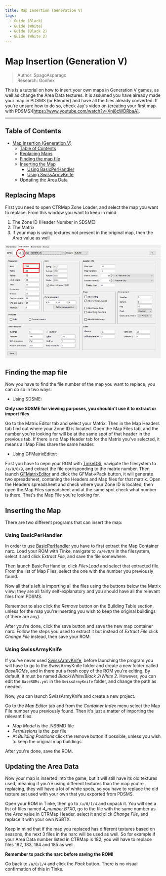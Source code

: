 ```yaml
---
title: Map Insertion (Generation V)
tags:
  - Guide (Black)
  - Guide (White)
  - Guide (Black 2)
  - Guide (White 2)
---
```


# Map Insertion (Generation V)
> Author: SpagoAsparago <br />
> Research: Gonhex


This is a tutorial on how to insert your own maps in Generation V games, as well as change the Area Data textures.
It is assumed you have already made your map in PDSMS (or Blender) and have all the files already converted. 
If you're unsure how to do so, check Jay's video on (creating your first map with PDSMS)[https://www.youtube.com/watch?v=Xnj8cWDRbaA].

--- 
## Table of Contents
- [Map Insertion (Generation V)](#map-insertion-generation-v)
  - [Table of Contents](#table-of-contents)
  - [Replacing Maps](#replacing-maps)
  - [Finding the map file](#finding-the-map-file)
  - [Inserting the Map](#inserting-the-map)
    - [Using BasicPerHandler](#using-basicperhandler)
    - [Using SwissArmyKnife](#using-swissarmyknife)
  - [Updating the Area Data](#updating-the-area-data)

## Replacing Maps
First you need to open CTRMap Zone Loader, and select the map you want to replace. From this window you want to keep in mind:
1) The Zone ID (Header Number in SDSME)
2) The Matrix
3) If your map is using textures not present in the original map, then the *Area* value as well

![](resources/mapinsertion.png)

## Finding the map file
Now you have to find the file number of the map you want to replace, you can do so in two ways:

* Using SDSME:

**Only use SDSME for viewing purposes, you shouldn't use it to extract or import files**.

Go to the Matrix Editor tab and select your Matrix. Then in the Map Headers tab find out where your Zone ID is located. Open the Map Files tab, and the number you're looking for will be at the same spot of that header in the previous tab. If there is no Map Header tab for the Matrix you've selected, it means all Map Files share the same header.

* Using GFMatrixEditor:

First you have to oepn your ROM with [TinkeDSi](https://github.com/R-YaTian/TinkeDSi/releases/tag/V0.9.3), navigate the filesystem to `/a/0/0/9`, and extract the file corrisponding to the matrix number.
Then launch [GFMatrixEditor](https://drive.google.com/file/d/1w6SL2llu9oiIev5XIV2XdEQpJm-APm27/view?usp=sharing) and click the GFMat->Pack button, it will generate two spreadsheet, contaning the Headers and Map files for that matrix. Open the Headers spreadsheet and check where your Zone ID is located, then open the Map Files spreadsheet and at the same spot check what number is there. That's the Map File you're looking for.

## Inserting the Map
There are two different programs that can insert the map:

### Using BasicPerHandler
In order to use [BasicPerHandler](https://drive.google.com/drive/folders/1eJwed-scWbroN5mGJdg2T10ZrYdanheH) you have to first extract the Map Container narc. Load your ROM with Tinke, navigate to `/a/0/0/8` in the filesystem, select it and click *Extract File*, and save the file somewhere.

Then launch BasicPerHandler, click *File*>*Load* and select that extracted file. From the list of Map Files, select the one with the number you previously found.

Now all that's left is importing all the files using the buttons below the Matrix view; they are all fairly self-explanatory and you should have all the relevant files from PDSMS.

Remember to also click the *Remove* button on the Building Table section, unless for the map you're inserting you wish to keep the original buildings (if there are any).

After you're done, click the save button and save the new map container narc. Follow the steps you used to extract it but instead of *Extract File* click *Change File* instead, then save your ROM.


### Using SwissArmyKnife
If you've never used [SwissArmyKnife](https://github.com/PlatinumMaster/SwissArmyKnife/releases), before launching the program you will have to go to the SwissArmyKnife folder and create a new folder called *BaseROMs*, and in there put a fresh copy of the ROM you're editing. By default, it must be named *Black*/*White*/*Black 2*/*White 2*. However, you can edit the `BaseROMs.yml` in the `SwissArmyKnife` folder, and change the path as needed.

Now, you can launch SwissArmyKnife and create a new project. 

Go to the *Map Editor* tab and from the *Container Index* menu select the Map File number you previously found. Then it's just a matter of importing the relevant files:

* *Map Model* is the .NSBMD file
* *Permissions* is the .per file
* At *Building Positions* click the remove button if possible, unless you wish to keep the original map buildings.

After you're done, save the ROM.

## Updating the Area Data

Now your map is inserted into the game, but it will still have its old textures used, meaning if you're using different textures than the map you're replacing, they will have a lot of white spots, so you have to replace the old texture set used with your own that you exported from PDSMS.

Open your ROM in Tinke, then go to `/a/0/1/4` and unpack it. You will see a list of files named *4_number.BTX0*, go to the file with the same number as the *Area* value in CTRMap Header, select it and click *Change File*, and replace it with your own NSBTX. 

Keep in mind that if the map you replaced has different textures based on seasons, the next 3 files in the narc will be used as well. So for example if your Area Data number listed in CTRMap is 182, you will have to replace files 182, 183, 184 and 185 as well.

**Remember to pack the narc before saving the ROM!**

Go back to `/a/0/1/4` and click the *Pack* button. There is no visual confirmation of this in Tinke.
